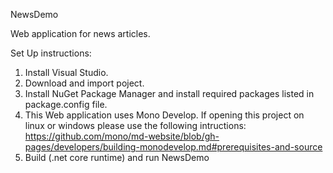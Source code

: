 NewsDemo

Web application for news articles.

Set Up instructions:

1. Install Visual Studio.
2. Download and import poject.
3. Install NuGet Package Manager and install required packages listed in package.config file.
4. This Web application uses Mono Develop. If opening this project on linux or windows please use the following intructions: https://github.com/mono/md-website/blob/gh-pages/developers/building-monodevelop.md#prerequisites-and-source
5. Build (.net core runtime) and run NewsDemo

